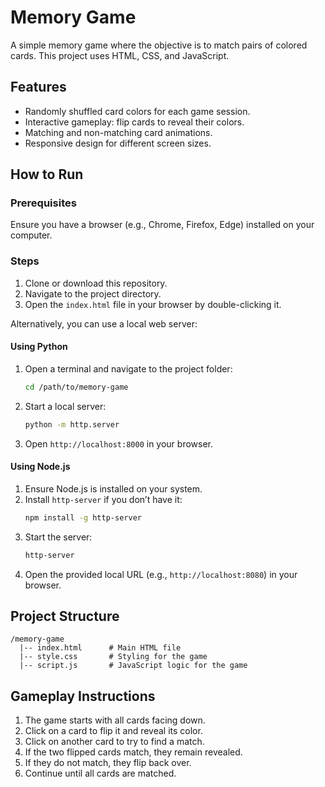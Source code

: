 # Memory Game

A simple memory game where the objective is to match pairs of colored cards. This project uses HTML, CSS, and JavaScript.

## Features

- Randomly shuffled card colors for each game session.
- Interactive gameplay: flip cards to reveal their colors.
- Matching and non-matching card animations.
- Responsive design for different screen sizes.

## How to Run

### Prerequisites
Ensure you have a browser (e.g., Chrome, Firefox, Edge) installed on your computer.

### Steps
1. Clone or download this repository.
2. Navigate to the project directory.
3. Open the `index.html` file in your browser by double-clicking it.

Alternatively, you can use a local web server:

#### Using Python
1. Open a terminal and navigate to the project folder:
   ```bash
   cd /path/to/memory-game
   ```
2. Start a local server:
   ```bash
   python -m http.server
   ```
3. Open `http://localhost:8000` in your browser.

#### Using Node.js
1. Ensure Node.js is installed on your system.
2. Install `http-server` if you don’t have it:
   ```bash
   npm install -g http-server
   ```
3. Start the server:
   ```bash
   http-server
   ```
4. Open the provided local URL (e.g., `http://localhost:8080`) in your browser.

## Project Structure
```
/memory-game
  |-- index.html      # Main HTML file
  |-- style.css       # Styling for the game
  |-- script.js       # JavaScript logic for the game
```

## Gameplay Instructions
1. The game starts with all cards facing down.
2. Click on a card to flip it and reveal its color.
3. Click on another card to try to find a match.
4. If the two flipped cards match, they remain revealed.
5. If they do not match, they flip back over.
6. Continue until all cards are matched.
